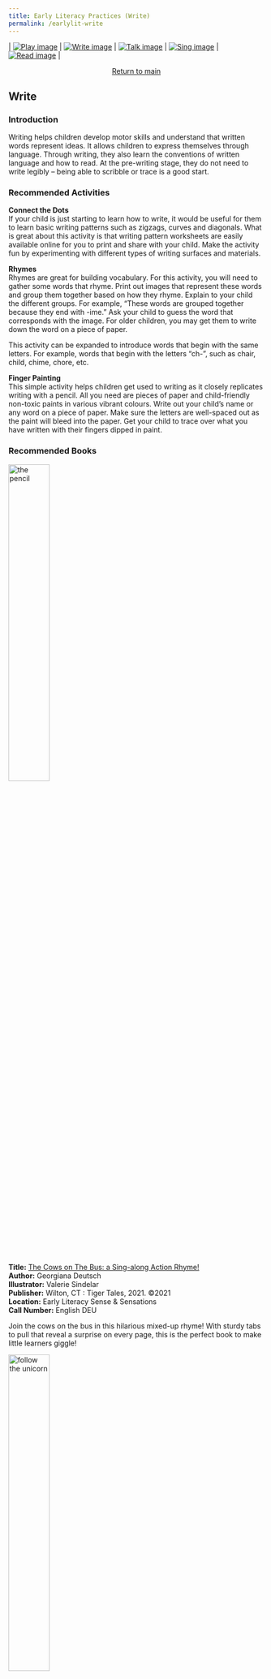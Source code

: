 ```yaml
---
title: Early Literacy Practices (Write)
permalink: /earlylit-write
---
```

| [![Play image](/images/diyresources/preschool/EarlyReadPrac_Play.png)](/earlylit-play) | [![Write image](/images/diyresources/preschool/EarlyReadPrac_Write.png)](/earlylit-write) | [![Talk image](/images/diyresources/preschool/EarlyReadPrac_Talk.png)](/earlylit-talk) | [![Sing image](/images/diyresources/preschool/EarlyReadPrac_Sing.png)](/earlylit-sing) | [![Read image](/images/diyresources/preschool/EarlyReadPrac_Read.png)](/earlylit-read) |

<p style="text-align: center;"><a href="/diy-resources/preschool/preschool-main">Return to main</a></p>

## **Write**

### **Introduction**

Writing helps children develop motor skills and understand that written words represent ideas. It allows children to express themselves through language. Through writing, they also learn the conventions of written language and how to read. At the pre-writing stage, they do not need to write legibly – being able to scribble or trace is a good start.

### **Recommended Activities**

**Connect the Dots** <br>
If your child is just starting to learn how to write, it would be useful for them to learn basic writing patterns such as zigzags, curves and diagonals. What is great about this activity is that writing pattern worksheets are easily available online for you to print and share with your child. Make the activity fun by experimenting with different types of writing surfaces and materials.

**Rhymes** <br>
Rhymes are great for building vocabulary. For this activity, you will need to gather some words that rhyme. Print out images that represent these words and group them together based on how they rhyme. Explain to your child the different groups. For example, “These words are grouped together because they end with -ime.” Ask your child to guess the word that corresponds with the image. For older children, you may get them to write down the word on a piece of paper. 

This activity can be expanded to introduce words that begin with the same letters. For example, words that begin with the letters “ch-”, such as chair, child, chime, chore, etc.

**Finger Painting** <br>
This simple activity helps children get used to writing as it closely replicates writing with a pencil. All you need are pieces of paper and child-friendly non-toxic paints in various vibrant colours. Write out your child’s name or any word on a piece of paper. Make sure the letters are well-spaced out as the paint will bleed into the paper. Get your child to trace over what you have written with their fingers dipped in paint. 

### **Recommended Books**

<img style="width:40%" alt="the pencil" src="/images/diyresources/preschool/the%20pencil.jpg">

**Title:** [The Cows on The Bus: a Sing-along Action Rhyme!](https://catalogue.nlb.gov.sg/cgi-bin/spydus.exe/ENQ/WPAC/BIBENQ?SETLVL=&amp;BRN=205384382) <br>
**Author:** Georgiana Deutsch <br>
**Illustrator:** Valerie Sindelar <br>
**Publisher:** Wilton, CT : Tiger Tales, 2021. ©2021 <br>
**Location:** Early Literacy Sense &amp; Sensations <br>
**Call Number:** English DEU <br>

Join the cows on the bus in this hilarious mixed-up rhyme! With sturdy tabs to pull that reveal a surprise on every page, this is the perfect book to make little learners giggle!

<img style="width:40%" alt="follow the unicorn" src="/images/diyresources/preschool/follow%20that%20unicorn.jpg">

**Title:** [Theo Thesaurus: The Dinosaur Who Loved Big Words](https://catalogue.nlb.gov.sg/cgi-bin/spydus.exe/ENQ/WPAC/BIBENQ?SETLVL=&amp;BRN=205471252 ) <br>
**Author:** Shelli R. Johannes <br>
**Illustrator:** Michael Moran <br>
**Publisher:** New York : Philomel Books, 2021. <br>
**Location:** Early Literacy Picture Books <br>
**Call Number:** English JOH <br>

Theo TheSaurus is a little dino who loves words--the bigger the better! And he's determined to share that love with his new classmates in his new school, no matter that they don't understand him at first. But when a trip to the athenaeum (also known as the library) becomes a visit to the auditorium instead, and a suggestion to play conceal-and-search (or hide-and-seek) only earns him looks of confusion, Theo realizes that misinterpretations can actually just be plain confusing! It's only when his newfound friends find a way to show they care that Theo learns that sometimes, there are things more important than words.

In this sweet and funny book filled with bright art, a brand-new dino character, and a full glossary of big words at the end, readers have tons of fun--and learn some new words along the way! It's FANCY NANCY for the dino-loving set!

<img style="width:40%" alt="door" src="/images/diyresources/preschool/Door.jpg">

**Title:** [Every Little Letter](https://catalogue.nlb.gov.sg/cgi-bin/spydus.exe/ENQ/WPAC/BIBENQ?SETLVL=&amp;BRN=205242819) <br>
**Author:** Deborah Underwood <br>
**Illustrator:** Joy Hwang  <br>
**Publisher:** New York : Dial Books for Young Readers, \[2020\] ©2020 <br>
**Location:** Early Literacy Picture Books <br>
**Call Number:** English UND <br>
**OverDrive Link:** [https://nlb.overdrive.com/media/5091890 ](https://nlb.overdrive.com/media/5091890) <br>

Small h has always lived with the other H’s in a city surrounded by walls that keep them safe. At least, that’s what the big H’s say. But one day, a hole in the wall reveals someone new on the other side. When little h and little i meet, they make a small word with big meaning: “hi!” The other H’s find out, though. They fill the hole. But it won’t be enough to keep these little letters apart–or twenty-four of their newest friends. Every Little Letter shows how even the smallest among us can make a big impact, and how a single act of friendship can inspire whole communities to come together. How do you tear down walls? With words, at first. Then brick by brick.

<img style="width:40%" alt="walk with vanessa" src="/images/diyresources/preschool/i-walk-with-vanessa.jpg">

**Title:** [I Walk With Vanessa](https://catalogue.nlb.gov.sg/cgi-bin/spydus.exe/ENQ/WPAC/BIBENQ?SETLVL=&amp;BRN=203121437) <br>
**Author:** Kerascoët <br>
**Publisher:** New York : Schwartz &amp; Wade Books, [2018]<br>
**Location:** Early Literacy Picture Books <br>
**Call Number:** English KER<br>
**OverDrive Link:** [https://nlb.overdrive.com/media/3779087](https://nlb.overdrive.com/media/3779087) <br>

An elementary school girl witnesses the bullying of another girl, but she is not sure how to help.

*All synopsis taken from the respective publishers. The book covers are the copyright of the respective publishing companies.*

**For more activities and book recommendations, click [here](/files/preschool/Early%20Literacy%20Practices_Compiled.pdf).**